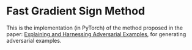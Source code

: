 # Fast Gradient Sign Method
This is the implementation (in PyTorch) of the method proposed in the paper: [Explaining and Harnessing Adversarial Examples](https://arxiv.org/pdf/1412.6572.pdf), for generating adversarial examples.

